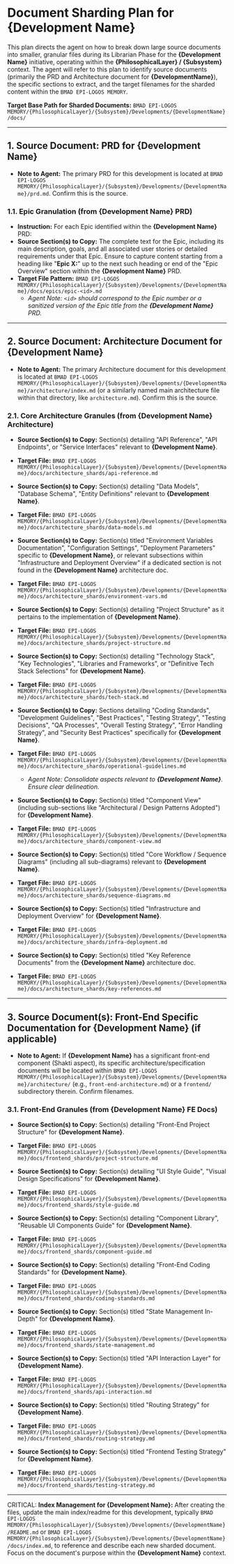 # Document Sharding Plan for {Development Name}

This plan directs the agent on how to break down large source documents into smaller, granular files during its Librarian Phase for the **{Development Name}** initiative, operating within the **{PhilosophicalLayer} / {Subsystem}** context. The agent will refer to this plan to identify source documents (primarily the PRD and Architecture document for **{DevelopmentName}**), the specific sections to extract, and the target filenames for the sharded content within the `BMAD EPI-LOGOS MEMORY`.

**Target Base Path for Sharded Documents:** `BMAD EPI-LOGOS MEMORY/{PhilosophicalLayer}/{Subsystem}/Developments/{DevelopmentName}/docs/`

---

## 1. Source Document: PRD for {Development Name}

- **Note to Agent:** The primary PRD for this development is located at `BMAD EPI-LOGOS MEMORY/{PhilosophicalLayer}/{Subsystem}/Developments/{DevelopmentName}/prd.md`. Confirm this is the source.

### 1.1. Epic Granulation (from {Development Name} PRD)

- **Instruction:** For each Epic identified within the **{Development Name}** PRD:
- **Source Section(s) to Copy:** The complete text for the Epic, including its main description, goals, and all associated user stories or detailed requirements under that Epic. Ensure to capture content starting from a heading like "**Epic X:**" up to the next such heading or end of the "Epic Overview" section within the **{Development Name}** PRD.
- **Target File Pattern:** `BMAD EPI-LOGOS MEMORY/{PhilosophicalLayer}/{Subsystem}/Developments/{DevelopmentName}/docs/epics/epic-<id>.md`
  - _Agent Note: `<id>` should correspond to the Epic number or a sanitized version of the Epic title from the **{Development Name}** PRD._

---

## 2. Source Document: Architecture Document for {Development Name}

- **Note to Agent:** The primary Architecture document for this development is located at `BMAD EPI-LOGOS MEMORY/{PhilosophicalLayer}/{Subsystem}/Developments/{DevelopmentName}/architecture/index.md` (or a similarly named main architecture file within that directory, like `architecture.md`). Confirm this is the source.

### 2.1. Core Architecture Granules (from {Development Name} Architecture)

- **Source Section(s) to Copy:** Section(s) detailing "API Reference", "API Endpoints", or "Service Interfaces" relevant to **{Development Name}**.
- **Target File:** `BMAD EPI-LOGOS MEMORY/{PhilosophicalLayer}/{Subsystem}/Developments/{DevelopmentName}/docs/architecture_shards/api-reference.md`

- **Source Section(s) to Copy:** Section(s) detailing "Data Models", "Database Schema", "Entity Definitions" relevant to **{Development Name}**.
- **Target File:** `BMAD EPI-LOGOS MEMORY/{PhilosophicalLayer}/{Subsystem}/Developments/{DevelopmentName}/docs/architecture_shards/data-models.md`

- **Source Section(s) to Copy:** Section(s) titled "Environment Variables Documentation", "Configuration Settings", "Deployment Parameters" specific to **{Development Name}**, or relevant subsections within "Infrastructure and Deployment Overview" if a dedicated section is not found in the **{Development Name}** architecture doc.
- **Target File:** `BMAD EPI-LOGOS MEMORY/{PhilosophicalLayer}/{Subsystem}/Developments/{DevelopmentName}/docs/architecture_shards/environment-vars.md`

- **Source Section(s) to Copy:** Section(s) detailing "Project Structure" as it pertains to the implementation of **{Development Name}**.
- **Target File:** `BMAD EPI-LOGOS MEMORY/{PhilosophicalLayer}/{Subsystem}/Developments/{DevelopmentName}/docs/architecture_shards/project-structure.md`

- **Source Section(s) to Copy:** Section(s) detailing "Technology Stack", "Key Technologies", "Libraries and Frameworks", or "Definitive Tech Stack Selections" for **{Development Name}**.
- **Target File:** `BMAD EPI-LOGOS MEMORY/{PhilosophicalLayer}/{Subsystem}/Developments/{DevelopmentName}/docs/architecture_shards/tech-stack.md`

- **Source Section(s) to Copy:** Sections detailing "Coding Standards", "Development Guidelines", "Best Practices", "Testing Strategy", "Testing Decisions", "QA Processes", "Overall Testing Strategy", "Error Handling Strategy", and "Security Best Practices" specifically for **{Development Name}**.
- **Target File:** `BMAD EPI-LOGOS MEMORY/{PhilosophicalLayer}/{Subsystem}/Developments/{DevelopmentName}/docs/architecture_shards/operational-guidelines.md`
  - _Agent Note: Consolidate aspects relevant to **{Development Name}**. Ensure clear delineation._

- **Source Section(s) to Copy:** Section(s) titled "Component View" (including sub-sections like "Architectural / Design Patterns Adopted") for **{Development Name}**.
- **Target File:** `BMAD EPI-LOGOS MEMORY/{PhilosophicalLayer}/{Subsystem}/Developments/{DevelopmentName}/docs/architecture_shards/component-view.md`

- **Source Section(s) to Copy:** Section(s) titled "Core Workflow / Sequence Diagrams" (including all sub-diagrams) relevant to **{Development Name}**.
- **Target File:** `BMAD EPI-LOGOS MEMORY/{PhilosophicalLayer}/{Subsystem}/Developments/{DevelopmentName}/docs/architecture_shards/sequence-diagrams.md`

- **Source Section(s) to Copy:** Section(s) titled "Infrastructure and Deployment Overview" for **{Development Name}**.
- **Target File:** `BMAD EPI-LOGOS MEMORY/{PhilosophicalLayer}/{Subsystem}/Developments/{DevelopmentName}/docs/architecture_shards/infra-deployment.md`

- **Source Section(s) to Copy:** Section(s) titled "Key Reference Documents" from the **{Development Name}** architecture doc.
- **Target File:** `BMAD EPI-LOGOS MEMORY/{PhilosophicalLayer}/{Subsystem}/Developments/{DevelopmentName}/docs/architecture_shards/key-references.md`

---

## 3. Source Document(s): Front-End Specific Documentation for {Development Name} (if applicable)

- **Note to Agent:** If **{Development Name}** has a significant front-end component (Shakti aspect), its specific architecture/specification documents will be located within `BMAD EPI-LOGOS MEMORY/{PhilosophicalLayer}/{Subsystem}/Developments/{DevelopmentName}/architecture/` (e.g., `front-end-architecture.md`) or a `frontend/` subdirectory therein. Confirm filenames.

### 3.1. Front-End Granules (from {Development Name} FE Docs)

- **Source Section(s) to Copy:** Section(s) detailing "Front-End Project Structure" for **{Development Name}**.
- **Target File:** `BMAD EPI-LOGOS MEMORY/{PhilosophicalLayer}/{Subsystem}/Developments/{DevelopmentName}/docs/frontend_shards/project-structure.md`

- **Source Section(s) to Copy:** Section(s) detailing "UI Style Guide", "Visual Design Specifications" for **{Development Name}**.
- **Target File:** `BMAD EPI-LOGOS MEMORY/{PhilosophicalLayer}/{Subsystem}/Developments/{DevelopmentName}/docs/frontend_shards/style-guide.md`

- **Source Section(s) to Copy:** Section(s) detailing "Component Library", "Reusable UI Components Guide" for **{Development Name}**.
- **Target File:** `BMAD EPI-LOGOS MEMORY/{PhilosophicalLayer}/{Subsystem}/Developments/{DevelopmentName}/docs/frontend_shards/component-guide.md`

- **Source Section(s) to Copy:** Section(s) detailing "Front-End Coding Standards" for **{Development Name}**.
- **Target File:** `BMAD EPI-LOGOS MEMORY/{PhilosophicalLayer}/{Subsystem}/Developments/{DevelopmentName}/docs/frontend_shards/coding-standards.md`

- **Source Section(s) to Copy:** Section(s) titled "State Management In-Depth" for **{Development Name}**.
- **Target File:** `BMAD EPI-LOGOS MEMORY/{PhilosophicalLayer}/{Subsystem}/Developments/{DevelopmentName}/docs/frontend_shards/state-management.md`

- **Source Section(s) to Copy:** Section(s) titled "API Interaction Layer" for **{Development Name}**.
- **Target File:** `BMAD EPI-LOGOS MEMORY/{PhilosophicalLayer}/{Subsystem}/Developments/{DevelopmentName}/docs/frontend_shards/api-interaction.md`

- **Source Section(s) to Copy:** Section(s) titled "Routing Strategy" for **{Development Name}**.
- **Target File:** `BMAD EPI-LOGOS MEMORY/{PhilosophicalLayer}/{Subsystem}/Developments/{DevelopmentName}/docs/frontend_shards/routing-strategy.md`

- **Source Section(s) to Copy:** Section(s) titled "Frontend Testing Strategy" for **{Development Name}**.
- **Target File:** `BMAD EPI-LOGOS MEMORY/{PhilosophicalLayer}/{Subsystem}/Developments/{DevelopmentName}/docs/frontend_shards/testing-strategy.md`

---

CRITICAL: **Index Management for {Development Name}:** After creating the files, update the main index/readme for this development, typically `BMAD EPI-LOGOS MEMORY/{PhilosophicalLayer}/{Subsystem}/Developments/{DevelopmentName}/README.md` or `BMAD EPI-LOGOS MEMORY/{PhilosophicalLayer}/{Subsystem}/Developments/{DevelopmentName}/docs/index.md`, to reference and describe each new sharded document. Focus on the document's purpose within the **{Development Name}** context.
